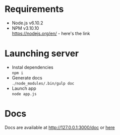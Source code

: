 # Requirements  
- Node.js v6.10.2  
- NPM v3.10.10  
https://nodejs.org/en/ - here's the link

# Launching server  
- Instal dependencies  
`npm i`  
- Generate docs  
`./node_modules/.bin/gulp doc`  
- Launch app  
`node app.js`  

# Docs
Docs are available at http://127.0.0.1:3000/doc or [here](https://fourslash.github.io/WebLearning/)
